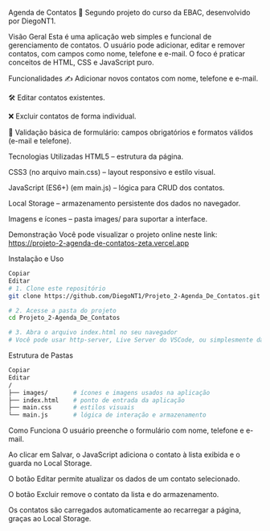 Agenda de Contatos 📇
Segundo projeto do curso da EBAC, desenvolvido por DiegoNT1.

Visão Geral
Esta é uma aplicação web simples e funcional de gerenciamento de contatos. O usuário pode adicionar, editar e remover contatos, com campos como nome, telefone e e-mail. O foco é praticar conceitos de HTML, CSS e JavaScript puro.

Funcionalidades
✍️ Adicionar novos contatos com nome, telefone e e-mail.

🛠️ Editar contatos existentes.

❌ Excluir contatos de forma individual.

🧠 Validação básica de formulário: campos obrigatórios e formatos válidos (e-mail e telefone).

Tecnologias Utilizadas
HTML5 – estrutura da página.

CSS3 (no arquivo main.css) – layout responsivo e estilo visual.

JavaScript (ES6+) (em main.js) – lógica para CRUD dos contatos.

Local Storage – armazenamento persistente dos dados no navegador.

Imagens e ícones – pasta images/ para suportar a interface.

Demonstração
Você pode visualizar o projeto online neste link:
https://projeto-2-agenda-de-contatos-zeta.vercel.app

Instalação e Uso
```bash
Copiar
Editar
# 1. Clone este repositório
git clone https://github.com/DiegoNT1/Projeto_2-Agenda_De_Contatos.git

# 2. Acesse a pasta do projeto
cd Projeto_2-Agenda_De_Contatos

# 3. Abra o arquivo index.html no seu navegador
# Você pode usar http-server, Live Server do VSCode, ou simplesmente dar duplo clique no arquivo.
```
Estrutura de Pastas
```bash
Copiar
Editar
/
├── images/       # ícones e imagens usados na aplicação
├── index.html    # ponto de entrada da aplicação
├── main.css      # estilos visuais
└── main.js       # lógica de interação e armazenamento
```
Como Funciona
O usuário preenche o formulário com nome, telefone e e-mail.

Ao clicar em Salvar, o JavaScript adiciona o contato à lista exibida e o guarda no Local Storage.

O botão Editar permite atualizar os dados de um contato selecionado.

O botão Excluir remove o contato da lista e do armazenamento.

Os contatos são carregados automaticamente ao recarregar a página, graças ao Local Storage.

